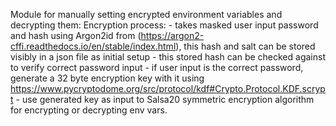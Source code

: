 

Module for manually setting encrypted environment variables and decrypting them:
    Encryption process:
        - takes masked user input password and hash using Argon2id from (https://argon2-cffi.readthedocs.io/en/stable/index.html), this hash and salt can be stored visibly in a json file as initial setup
        - this stored hash can be checked against to verify correct password input
        - if user input is the correct password, generate a 32 byte encryption key with it using https://www.pycryptodome.org/src/protocol/kdf#Crypto.Protocol.KDF.scrypt
        - use generated key as input to Salsa20 symmetric encryption algorithm for encrypting or decrypting env vars.